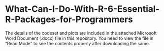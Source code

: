 # What-Can-I-Do-With-R-6-Essential-R-Packages-for-Programmers

The details of the codeset and plots are included in the attached Microsoft Word Document (.docx) file in this repository. 
You need to view the file in "Read Mode" to see the contents properly after downloading the same.
